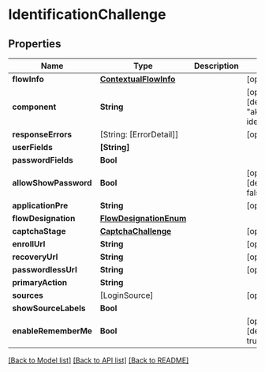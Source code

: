 # IdentificationChallenge

## Properties
Name | Type | Description | Notes
------------ | ------------- | ------------- | -------------
**flowInfo** | [**ContextualFlowInfo**](ContextualFlowInfo.md) |  | [optional] 
**component** | **String** |  | [optional] [default to "ak-stage-identification"]
**responseErrors** | [String: [ErrorDetail]] |  | [optional] 
**userFields** | **[String]** |  | 
**passwordFields** | **Bool** |  | 
**allowShowPassword** | **Bool** |  | [optional] [default to false]
**applicationPre** | **String** |  | [optional] 
**flowDesignation** | [**FlowDesignationEnum**](FlowDesignationEnum.md) |  | 
**captchaStage** | [**CaptchaChallenge**](CaptchaChallenge.md) |  | [optional] 
**enrollUrl** | **String** |  | [optional] 
**recoveryUrl** | **String** |  | [optional] 
**passwordlessUrl** | **String** |  | [optional] 
**primaryAction** | **String** |  | 
**sources** | [LoginSource] |  | [optional] 
**showSourceLabels** | **Bool** |  | 
**enableRememberMe** | **Bool** |  | [optional] [default to true]

[[Back to Model list]](../README.md#documentation-for-models) [[Back to API list]](../README.md#documentation-for-api-endpoints) [[Back to README]](../README.md)


